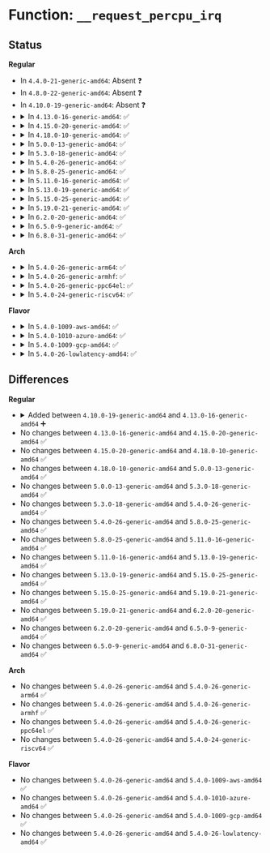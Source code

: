 # Function: <code>__request_percpu_irq</code>

## Status
<b>Regular</b>
<ul>
<li>
In <code>4.4.0-21-generic-amd64</code>: Absent ❓
</li>
<li>
In <code>4.8.0-22-generic-amd64</code>: Absent ❓
</li>
<li>
In <code>4.10.0-19-generic-amd64</code>: Absent ❓
</li>
<li>
<details>
<summary>In <code>4.13.0-16-generic-amd64</code>: ✅</summary>

```c
int __request_percpu_irq(unsigned int irq, irq_handler_t handler, long unsigned int flags, const char * devname, void * dev_id)
```

```json
{
  "name": "__request_percpu_irq",
  "collision_type": "Unique Global",
  "inline_type": "No",
  "funcs": [
    {
      "addr": 18446744071579796688,
      "name": "__request_percpu_irq",
      "external": true,
      "loc": "kernel/irq/manage.c:2018",
      "file": "kernel/irq/manage.c",
      "inline": "seen, unknown",
      "caller_inline": [],
      "caller_func": []
    }
  ],
  "symbols": [
    {
      "addr": 18446744071579796688,
      "name": "__request_percpu_irq",
      "section": ".text",
      "bind": "STB_GLOBAL",
      "size": 249
    }
  ]
}
```
</details>
</li>
<li>
<details>
<summary>In <code>4.15.0-20-generic-amd64</code>: ✅</summary>

```c
int __request_percpu_irq(unsigned int irq, irq_handler_t handler, long unsigned int flags, const char * devname, void * dev_id)
```

```json
{
  "name": "__request_percpu_irq",
  "collision_type": "Unique Global",
  "inline_type": "No",
  "funcs": [
    {
      "addr": 18446744071579830432,
      "name": "__request_percpu_irq",
      "external": true,
      "loc": "kernel/irq/manage.c:2075",
      "file": "kernel/irq/manage.c",
      "inline": "seen, unknown",
      "caller_inline": [],
      "caller_func": []
    }
  ],
  "symbols": [
    {
      "addr": 18446744071579830432,
      "name": "__request_percpu_irq",
      "section": ".text",
      "bind": "STB_GLOBAL",
      "size": 249
    }
  ]
}
```
</details>
</li>
<li>
<details>
<summary>In <code>4.18.0-10-generic-amd64</code>: ✅</summary>

```c
int __request_percpu_irq(unsigned int irq, irq_handler_t handler, long unsigned int flags, const char * devname, void * dev_id)
```

```json
{
  "name": "__request_percpu_irq",
  "collision_type": "Unique Global",
  "inline_type": "No",
  "funcs": [
    {
      "addr": 18446744071579864160,
      "name": "__request_percpu_irq",
      "external": true,
      "loc": "kernel/irq/manage.c:2119",
      "file": "kernel/irq/manage.c",
      "inline": "seen, unknown",
      "caller_inline": [],
      "caller_func": []
    }
  ],
  "symbols": [
    {
      "addr": 18446744071579864160,
      "name": "__request_percpu_irq",
      "section": ".text",
      "bind": "STB_GLOBAL",
      "size": 249
    }
  ]
}
```
</details>
</li>
<li>
<details>
<summary>In <code>5.0.0-13-generic-amd64</code>: ✅</summary>

```c
int __request_percpu_irq(unsigned int irq, irq_handler_t handler, long unsigned int flags, const char * devname, void * dev_id)
```

```json
{
  "name": "__request_percpu_irq",
  "collision_type": "Unique Global",
  "inline_type": "No",
  "funcs": [
    {
      "addr": 18446744071579911168,
      "name": "__request_percpu_irq",
      "external": true,
      "loc": "kernel/irq/manage.c:2135",
      "file": "kernel/irq/manage.c",
      "inline": "seen, unknown",
      "caller_inline": [],
      "caller_func": []
    }
  ],
  "symbols": [
    {
      "addr": 18446744071579911168,
      "name": "__request_percpu_irq",
      "section": ".text",
      "bind": "STB_GLOBAL",
      "size": 249
    }
  ]
}
```
</details>
</li>
<li>
<details>
<summary>In <code>5.3.0-18-generic-amd64</code>: ✅</summary>

```c
int __request_percpu_irq(unsigned int irq, irq_handler_t handler, long unsigned int flags, const char * devname, void * dev_id)
```

```json
{
  "name": "__request_percpu_irq",
  "collision_type": "Unique Global",
  "inline_type": "No",
  "funcs": [
    {
      "addr": 18446744071579946736,
      "name": "__request_percpu_irq",
      "external": true,
      "loc": "kernel/irq/manage.c:2429",
      "file": "kernel/irq/manage.c",
      "inline": "seen, unknown",
      "caller_inline": [],
      "caller_func": []
    }
  ],
  "symbols": [
    {
      "addr": 18446744071579946736,
      "name": "__request_percpu_irq",
      "section": ".text",
      "bind": "STB_GLOBAL",
      "size": 265
    }
  ]
}
```
</details>
</li>
<li>
<details>
<summary>In <code>5.4.0-26-generic-amd64</code>: ✅</summary>

```c
int __request_percpu_irq(unsigned int irq, irq_handler_t handler, long unsigned int flags, const char * devname, void * dev_id)
```

```json
{
  "name": "__request_percpu_irq",
  "collision_type": "Unique Global",
  "inline_type": "No",
  "funcs": [
    {
      "addr": 18446744071579996880,
      "name": "__request_percpu_irq",
      "external": true,
      "loc": "kernel/irq/manage.c:2421",
      "file": "kernel/irq/manage.c",
      "inline": "seen, unknown",
      "caller_inline": [],
      "caller_func": []
    }
  ],
  "symbols": [
    {
      "addr": 18446744071579996880,
      "name": "__request_percpu_irq",
      "section": ".text",
      "bind": "STB_GLOBAL",
      "size": 265
    }
  ]
}
```
</details>
</li>
<li>
<details>
<summary>In <code>5.8.0-25-generic-amd64</code>: ✅</summary>

```c
int __request_percpu_irq(unsigned int irq, irq_handler_t handler, long unsigned int flags, const char * devname, void * dev_id)
```

```json
{
  "name": "__request_percpu_irq",
  "collision_type": "Unique Global",
  "inline_type": "No",
  "funcs": [
    {
      "addr": 18446744071580044144,
      "name": "__request_percpu_irq",
      "external": true,
      "loc": "kernel/irq/manage.c:2460",
      "file": "kernel/irq/manage.c",
      "inline": "seen, unknown",
      "caller_inline": [],
      "caller_func": []
    }
  ],
  "symbols": [
    {
      "addr": 18446744071580044144,
      "name": "__request_percpu_irq",
      "section": ".text",
      "bind": "STB_GLOBAL",
      "size": 265
    }
  ]
}
```
</details>
</li>
<li>
<details>
<summary>In <code>5.11.0-16-generic-amd64</code>: ✅</summary>

```c
int __request_percpu_irq(unsigned int irq, irq_handler_t handler, long unsigned int flags, const char * devname, void * dev_id)
```

```json
{
  "name": "__request_percpu_irq",
  "collision_type": "Unique Global",
  "inline_type": "No",
  "funcs": [
    {
      "addr": 18446744071580027344,
      "name": "__request_percpu_irq",
      "external": true,
      "loc": "kernel/irq/manage.c:2530",
      "file": "kernel/irq/manage.c",
      "inline": "seen, unknown",
      "caller_inline": [],
      "caller_func": []
    }
  ],
  "symbols": [
    {
      "addr": 18446744071580027344,
      "name": "__request_percpu_irq",
      "section": ".text",
      "bind": "STB_GLOBAL",
      "size": 265
    }
  ]
}
```
</details>
</li>
<li>
<details>
<summary>In <code>5.13.0-19-generic-amd64</code>: ✅</summary>

```c
int __request_percpu_irq(unsigned int irq, irq_handler_t handler, long unsigned int flags, const char * devname, void * dev_id)
```

```json
{
  "name": "__request_percpu_irq",
  "collision_type": "Unique Global",
  "inline_type": "No",
  "funcs": [
    {
      "addr": 18446744071580028064,
      "name": "__request_percpu_irq",
      "external": true,
      "loc": "kernel/irq/manage.c:2537",
      "file": "kernel/irq/manage.c",
      "inline": "seen, unknown",
      "caller_inline": [],
      "caller_func": []
    }
  ],
  "symbols": [
    {
      "addr": 18446744071580028064,
      "name": "__request_percpu_irq",
      "section": ".text",
      "bind": "STB_GLOBAL",
      "size": 265
    }
  ]
}
```
</details>
</li>
<li>
<details>
<summary>In <code>5.15.0-25-generic-amd64</code>: ✅</summary>

```c
int __request_percpu_irq(unsigned int irq, irq_handler_t handler, long unsigned int flags, const char * devname, void * dev_id)
```

```json
{
  "name": "__request_percpu_irq",
  "collision_type": "Unique Global",
  "inline_type": "No",
  "funcs": [
    {
      "addr": 18446744071580160544,
      "name": "__request_percpu_irq",
      "external": true,
      "loc": "kernel/irq/manage.c:2566",
      "file": "kernel/irq/manage.c",
      "inline": "seen, unknown",
      "caller_inline": [],
      "caller_func": [
        "drivers/clocksource/hyperv_timer.c:hv_stimer_alloc"
      ]
    }
  ],
  "symbols": [
    {
      "addr": 18446744071580160544,
      "name": "__request_percpu_irq",
      "section": ".text",
      "bind": "STB_GLOBAL",
      "size": 265
    }
  ]
}
```
</details>
</li>
<li>
<details>
<summary>In <code>5.19.0-21-generic-amd64</code>: ✅</summary>

```c
int __request_percpu_irq(unsigned int irq, irq_handler_t handler, long unsigned int flags, const char * devname, void * dev_id)
```

```json
{
  "name": "__request_percpu_irq",
  "collision_type": "Unique Global",
  "inline_type": "No",
  "funcs": [
    {
      "addr": 18446744071580306480,
      "name": "__request_percpu_irq",
      "external": true,
      "loc": "kernel/irq/manage.c:2600",
      "file": "kernel/irq/manage.c",
      "inline": "seen, unknown",
      "caller_inline": [],
      "caller_func": [
        "drivers/clocksource/hyperv_timer.c:hv_stimer_alloc"
      ]
    }
  ],
  "symbols": [
    {
      "addr": 18446744071580306480,
      "name": "__request_percpu_irq",
      "section": ".text",
      "bind": "STB_GLOBAL",
      "size": 264
    }
  ]
}
```
</details>
</li>
<li>
<details>
<summary>In <code>6.2.0-20-generic-amd64</code>: ✅</summary>

```c
int __request_percpu_irq(unsigned int irq, irq_handler_t handler, long unsigned int flags, const char * devname, void * dev_id)
```

```json
{
  "name": "__request_percpu_irq",
  "collision_type": "Unique Global",
  "inline_type": "No",
  "funcs": [
    {
      "addr": 18446744071580518992,
      "name": "__request_percpu_irq",
      "external": true,
      "loc": "kernel/irq/manage.c:2592",
      "file": "kernel/irq/manage.c",
      "inline": "seen, unknown",
      "caller_inline": [],
      "caller_func": [
        "drivers/clocksource/hyperv_timer.c:hv_stimer_alloc"
      ]
    }
  ],
  "symbols": [
    {
      "addr": 18446744071580518992,
      "name": "__request_percpu_irq",
      "section": ".text",
      "bind": "STB_GLOBAL",
      "size": 264
    }
  ]
}
```
</details>
</li>
<li>
<details>
<summary>In <code>6.5.0-9-generic-amd64</code>: ✅</summary>

```c
int __request_percpu_irq(unsigned int irq, irq_handler_t handler, long unsigned int flags, const char * devname, void * dev_id)
```

```json
{
  "name": "__request_percpu_irq",
  "collision_type": "Unique Global",
  "inline_type": "No",
  "funcs": [
    {
      "addr": 18446744071580591920,
      "name": "__request_percpu_irq",
      "external": true,
      "loc": "kernel/irq/manage.c:2598",
      "file": "kernel/irq/manage.c",
      "inline": "seen, unknown",
      "caller_inline": [],
      "caller_func": [
        "drivers/clocksource/hyperv_timer.c:hv_stimer_alloc"
      ]
    }
  ],
  "symbols": [
    {
      "addr": 18446744071580591920,
      "name": "__request_percpu_irq",
      "section": ".text",
      "bind": "STB_GLOBAL",
      "size": 264
    }
  ]
}
```
</details>
</li>
<li>
<details>
<summary>In <code>6.8.0-31-generic-amd64</code>: ✅</summary>

```c
int __request_percpu_irq(unsigned int irq, irq_handler_t handler, long unsigned int flags, const char * devname, void * dev_id)
```

```json
{
  "name": "__request_percpu_irq",
  "collision_type": "Unique Global",
  "inline_type": "No",
  "funcs": [
    {
      "addr": 18446744071580656256,
      "name": "__request_percpu_irq",
      "external": true,
      "loc": "kernel/irq/manage.c:2595",
      "file": "kernel/irq/manage.c",
      "inline": "seen, unknown",
      "caller_inline": [],
      "caller_func": [
        "drivers/clocksource/hyperv_timer.c:hv_stimer_alloc"
      ]
    }
  ],
  "symbols": [
    {
      "addr": 18446744071580656256,
      "name": "__request_percpu_irq",
      "section": ".text",
      "bind": "STB_GLOBAL",
      "size": 311
    }
  ]
}
```
</details>
</li>
</ul>
<b>Arch</b>
<ul>
<li>
<details>
<summary>In <code>5.4.0-26-generic-arm64</code>: ✅</summary>

```c
int __request_percpu_irq(unsigned int irq, irq_handler_t handler, long unsigned int flags, const char * devname, void * dev_id)
```

```json
{
  "name": "__request_percpu_irq",
  "collision_type": "Unique Global",
  "inline_type": "No",
  "funcs": [
    {
      "addr": 18446603336491187704,
      "name": "__request_percpu_irq",
      "external": true,
      "loc": "kernel/irq/manage.c:2421",
      "file": "kernel/irq/manage.c",
      "inline": "seen, unknown",
      "caller_inline": [],
      "caller_func": [
        "virt/kvm/arm/vgic/vgic-init.c:kvm_vgic_hyp_init",
        "virt/kvm/arm/arch_timer.c:kvm_timer_hyp_init",
        "virt/kvm/arm/arch_timer.c:kvm_timer_hyp_init",
        "arch/arm/xen/enlighten.c:xen_guest_init",
        "drivers/clocksource/timer-of.c:timer_of_init",
        "drivers/clocksource/arm_arch_timer.c:arch_timer_register",
        "drivers/clocksource/arm_arch_timer.c:arch_timer_register",
        "drivers/clocksource/arm_arch_timer.c:arch_timer_register",
        "drivers/clocksource/arm_arch_timer.c:arch_timer_register",
        "drivers/perf/arm_pmu.c:armpmu_request_irq"
      ]
    }
  ],
  "symbols": [
    {
      "addr": 18446603336491187704,
      "name": "__request_percpu_irq",
      "section": ".text",
      "bind": "STB_GLOBAL",
      "size": 288
    }
  ]
}
```
</details>
</li>
<li>
<details>
<summary>In <code>5.4.0-26-generic-armhf</code>: ✅</summary>

```c
int __request_percpu_irq(unsigned int irq, irq_handler_t handler, long unsigned int flags, const char * devname, void * dev_id)
```

```json
{
  "name": "__request_percpu_irq",
  "collision_type": "Unique Global",
  "inline_type": "No",
  "funcs": [
    {
      "addr": 3225210508,
      "name": "__request_percpu_irq",
      "external": true,
      "loc": "kernel/irq/manage.c:2421",
      "file": "kernel/irq/manage.c",
      "inline": "seen, unknown",
      "caller_inline": [],
      "caller_func": [
        "arch/arm/kernel/smp_twd.c:twd_local_timer_of_register",
        "drivers/clocksource/timer-of.c:timer_of_init",
        "drivers/clocksource/timer-armada-370-xp.c:armada_370_xp_timer_common_init",
        "drivers/clocksource/exynos_mct.c:mct_init_dt",
        "drivers/clocksource/timer-qcom.c:msm_dt_timer_init",
        "drivers/clocksource/arm_arch_timer.c:arch_timer_of_init",
        "drivers/clocksource/arm_arch_timer.c:arch_timer_of_init",
        "drivers/clocksource/arm_arch_timer.c:arch_timer_of_init",
        "drivers/clocksource/arm_arch_timer.c:arch_timer_of_init",
        "drivers/clocksource/arm_global_timer.c:global_timer_of_register",
        "drivers/perf/arm_pmu.c:armpmu_request_irq"
      ]
    }
  ],
  "symbols": [
    {
      "addr": 3225210508,
      "name": "__request_percpu_irq",
      "section": ".text",
      "bind": "STB_GLOBAL",
      "size": 248
    }
  ]
}
```
</details>
</li>
<li>
<details>
<summary>In <code>5.4.0-26-generic-ppc64el</code>: ✅</summary>

```c
int __request_percpu_irq(unsigned int irq, irq_handler_t handler, long unsigned int flags, const char * devname, void * dev_id)
```

```json
{
  "name": "__request_percpu_irq",
  "collision_type": "Unique Global",
  "inline_type": "No",
  "funcs": [
    {
      "addr": 13835058055284091040,
      "name": "__request_percpu_irq",
      "external": true,
      "loc": "kernel/irq/manage.c:2421",
      "file": "kernel/irq/manage.c",
      "inline": "seen, unknown",
      "caller_inline": [],
      "caller_func": []
    }
  ],
  "symbols": [
    {
      "addr": 13835058055284091040,
      "name": "__request_percpu_irq",
      "section": ".text",
      "bind": "STB_GLOBAL",
      "size": 404
    }
  ]
}
```
</details>
</li>
<li>
<details>
<summary>In <code>5.4.0-24-generic-riscv64</code>: ✅</summary>

```c
int __request_percpu_irq(unsigned int irq, irq_handler_t handler, long unsigned int flags, const char * devname, void * dev_id)
```

```json
{
  "name": "__request_percpu_irq",
  "collision_type": "Unique Global",
  "inline_type": "No",
  "funcs": [
    {
      "addr": 18446743936271734428,
      "name": "__request_percpu_irq",
      "external": true,
      "loc": "kernel/irq/manage.c:2421",
      "file": "kernel/irq/manage.c",
      "inline": "seen, unknown",
      "caller_inline": [],
      "caller_func": [
        "drivers/clocksource/timer-of.c:timer_of_init"
      ]
    }
  ],
  "symbols": [
    {
      "addr": 18446743936271734428,
      "name": "__request_percpu_irq",
      "section": ".text",
      "bind": "STB_GLOBAL",
      "size": 244
    }
  ]
}
```
</details>
</li>
</ul>
<b>Flavor</b>
<ul>
<li>
<details>
<summary>In <code>5.4.0-1009-aws-amd64</code>: ✅</summary>

```c
int __request_percpu_irq(unsigned int irq, irq_handler_t handler, long unsigned int flags, const char * devname, void * dev_id)
```

```json
{
  "name": "__request_percpu_irq",
  "collision_type": "Unique Global",
  "inline_type": "No",
  "funcs": [
    {
      "addr": 18446744071579965616,
      "name": "__request_percpu_irq",
      "external": true,
      "loc": "kernel/irq/manage.c:2421",
      "file": "kernel/irq/manage.c",
      "inline": "seen, unknown",
      "caller_inline": [],
      "caller_func": []
    }
  ],
  "symbols": [
    {
      "addr": 18446744071579965616,
      "name": "__request_percpu_irq",
      "section": ".text",
      "bind": "STB_GLOBAL",
      "size": 265
    }
  ]
}
```
</details>
</li>
<li>
<details>
<summary>In <code>5.4.0-1010-azure-amd64</code>: ✅</summary>

```c
int __request_percpu_irq(unsigned int irq, irq_handler_t handler, long unsigned int flags, const char * devname, void * dev_id)
```

```json
{
  "name": "__request_percpu_irq",
  "collision_type": "Unique Global",
  "inline_type": "No",
  "funcs": [
    {
      "addr": 18446744071579903456,
      "name": "__request_percpu_irq",
      "external": true,
      "loc": "kernel/irq/manage.c:2421",
      "file": "kernel/irq/manage.c",
      "inline": "seen, unknown",
      "caller_inline": [],
      "caller_func": []
    }
  ],
  "symbols": [
    {
      "addr": 18446744071579903456,
      "name": "__request_percpu_irq",
      "section": ".text",
      "bind": "STB_GLOBAL",
      "size": 265
    }
  ]
}
```
</details>
</li>
<li>
<details>
<summary>In <code>5.4.0-1009-gcp-amd64</code>: ✅</summary>

```c
int __request_percpu_irq(unsigned int irq, irq_handler_t handler, long unsigned int flags, const char * devname, void * dev_id)
```

```json
{
  "name": "__request_percpu_irq",
  "collision_type": "Unique Global",
  "inline_type": "No",
  "funcs": [
    {
      "addr": 18446744071579957152,
      "name": "__request_percpu_irq",
      "external": true,
      "loc": "kernel/irq/manage.c:2421",
      "file": "kernel/irq/manage.c",
      "inline": "seen, unknown",
      "caller_inline": [],
      "caller_func": []
    }
  ],
  "symbols": [
    {
      "addr": 18446744071579957152,
      "name": "__request_percpu_irq",
      "section": ".text",
      "bind": "STB_GLOBAL",
      "size": 265
    }
  ]
}
```
</details>
</li>
<li>
<details>
<summary>In <code>5.4.0-26-lowlatency-amd64</code>: ✅</summary>

```c
int __request_percpu_irq(unsigned int irq, irq_handler_t handler, long unsigned int flags, const char * devname, void * dev_id)
```

```json
{
  "name": "__request_percpu_irq",
  "collision_type": "Unique Global",
  "inline_type": "No",
  "funcs": [
    {
      "addr": 18446744071580003536,
      "name": "__request_percpu_irq",
      "external": true,
      "loc": "kernel/irq/manage.c:2421",
      "file": "kernel/irq/manage.c",
      "inline": "seen, unknown",
      "caller_inline": [],
      "caller_func": []
    }
  ],
  "symbols": [
    {
      "addr": 18446744071580003536,
      "name": "__request_percpu_irq",
      "section": ".text",
      "bind": "STB_GLOBAL",
      "size": 265
    }
  ]
}
```
</details>
</li>
</ul>

## Differences
<b>Regular</b>
<ul>
<li>
<details>
<summary>Added between <code>4.10.0-19-generic-amd64</code> and <code>4.13.0-16-generic-amd64</code> ➕</summary>

```c
int __request_percpu_irq(unsigned int irq, irq_handler_t handler, long unsigned int flags, const char * devname, void * dev_id)
```
</details>
</li>
<li>
No changes between <code>4.13.0-16-generic-amd64</code> and <code>4.15.0-20-generic-amd64</code> ✅
</li>
<li>
No changes between <code>4.15.0-20-generic-amd64</code> and <code>4.18.0-10-generic-amd64</code> ✅
</li>
<li>
No changes between <code>4.18.0-10-generic-amd64</code> and <code>5.0.0-13-generic-amd64</code> ✅
</li>
<li>
No changes between <code>5.0.0-13-generic-amd64</code> and <code>5.3.0-18-generic-amd64</code> ✅
</li>
<li>
No changes between <code>5.3.0-18-generic-amd64</code> and <code>5.4.0-26-generic-amd64</code> ✅
</li>
<li>
No changes between <code>5.4.0-26-generic-amd64</code> and <code>5.8.0-25-generic-amd64</code> ✅
</li>
<li>
No changes between <code>5.8.0-25-generic-amd64</code> and <code>5.11.0-16-generic-amd64</code> ✅
</li>
<li>
No changes between <code>5.11.0-16-generic-amd64</code> and <code>5.13.0-19-generic-amd64</code> ✅
</li>
<li>
No changes between <code>5.13.0-19-generic-amd64</code> and <code>5.15.0-25-generic-amd64</code> ✅
</li>
<li>
No changes between <code>5.15.0-25-generic-amd64</code> and <code>5.19.0-21-generic-amd64</code> ✅
</li>
<li>
No changes between <code>5.19.0-21-generic-amd64</code> and <code>6.2.0-20-generic-amd64</code> ✅
</li>
<li>
No changes between <code>6.2.0-20-generic-amd64</code> and <code>6.5.0-9-generic-amd64</code> ✅
</li>
<li>
No changes between <code>6.5.0-9-generic-amd64</code> and <code>6.8.0-31-generic-amd64</code> ✅
</li>
</ul>
<b>Arch</b>
<ul>
<li>
No changes between <code>5.4.0-26-generic-amd64</code> and <code>5.4.0-26-generic-arm64</code> ✅
</li>
<li>
No changes between <code>5.4.0-26-generic-amd64</code> and <code>5.4.0-26-generic-armhf</code> ✅
</li>
<li>
No changes between <code>5.4.0-26-generic-amd64</code> and <code>5.4.0-26-generic-ppc64el</code> ✅
</li>
<li>
No changes between <code>5.4.0-26-generic-amd64</code> and <code>5.4.0-24-generic-riscv64</code> ✅
</li>
</ul>
<b>Flavor</b>
<ul>
<li>
No changes between <code>5.4.0-26-generic-amd64</code> and <code>5.4.0-1009-aws-amd64</code> ✅
</li>
<li>
No changes between <code>5.4.0-26-generic-amd64</code> and <code>5.4.0-1010-azure-amd64</code> ✅
</li>
<li>
No changes between <code>5.4.0-26-generic-amd64</code> and <code>5.4.0-1009-gcp-amd64</code> ✅
</li>
<li>
No changes between <code>5.4.0-26-generic-amd64</code> and <code>5.4.0-26-lowlatency-amd64</code> ✅
</li>
</ul>
